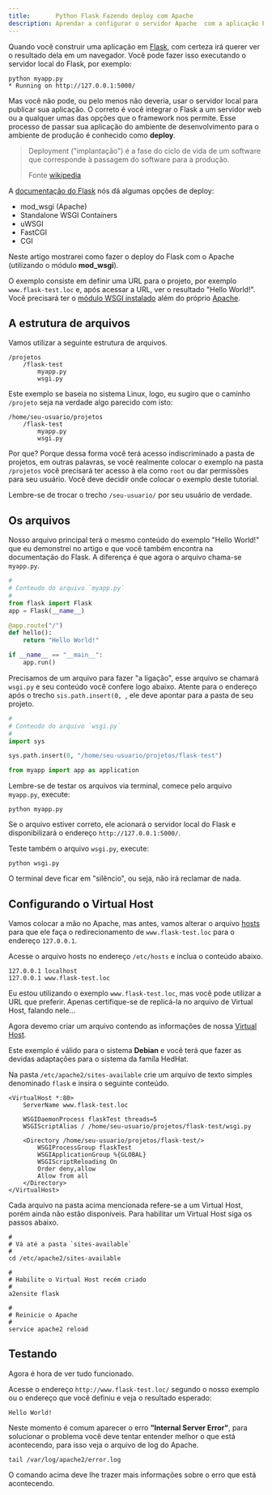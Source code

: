 ```yaml
---
title:       Python Flask Fazendo deploy com Apache
description: Aprendar a configurar o servidor Apache  com a aplicação Flask (Python)
---
```


Quando você construir uma aplicação em [Flask](/python/flask/), com certeza irá querer ver o resultado dela em um navegador.
Você pode fazer isso executando o servidor local do Flask, por exemplo:

    python myapp.py
    * Running on http://127.0.0.1:5000/

Mas você não pode, ou pelo menos não deveria, usar o servidor local para publicar sua aplicação. O correto é você integrar
o Flask a um servidor web ou a qualquer umas das opções que o framework nos permite. Esse processo de passar sua aplicação
do ambiente de desenvolvimento para o ambiente de produção é conhecido como __deploy__.

> Deployment ("implantação") é a fase do ciclo de vida de um software que corresponde à passagem do software para a produção.
>
> Fonte [wikipedia](http://pt.wikipedia.org/wiki/Implanta%C3%A7%C3%A3o_de_software "link-externo")

A [documentação do Flask](http://flask.pocoo.org/docs/0.10/deploying/#deployment "link-externo") nós dá algumas opções 
de deploy:

- mod_wsgi (Apache)
- Standalone WSGI Containers
- uWSGI
- FastCGI
- CGI

Neste artigo mostrarei como fazer o deploy do Flask com o Apache (utilizando o módulo __mod_wsgi__).

O exemplo consiste em definir uma URL para o projeto, por exemplo `www.flask-test.loc` e, após acessar a URL, ver o 
resultado "Hello World!". Você precisará ter o [módulo WSGI instalado](/linux/cookbook/apache-wsgi/) além do próprio
[Apache](/linux/cookbook/apache-via-yum-apt-get/).


A estrutura de arquivos
---

Vamos utilizar a  seguinte estrutura de arquivos.

    /projetos
        /flask-test
            myapp.py
            wsgi.py

Este exemplo se baseia no sistema Linux, logo, eu sugiro que o caminho `/projeto` seja na verdade algo parecido com isto:

    /home/seu-usuario/projetos
        /flask-test
            myapp.py
            wsgi.py

Por que? Porque  dessa forma você terá acesso indiscriminado a pasta de projetos, em outras palavras, se você realmente
colocar o exemplo na pasta `/projetos` você precisará ter acesso à ela como `root` ou dar permissões para seu usuário.
Você deve decidir onde colocar o exemplo deste tutorial.

Lembre-se de trocar o trecho `/seu-usuario/` por seu usuário de verdade.


Os arquivos
---

Nosso arquivo principal terá o mesmo conteúdo do exemplo "Hello World!" que eu demonstrei no artigo []() e que você
também encontra na documentação do Flask. A diferença é que agora o arquivo chama-se `myapp.py`.

```python
#
# Conteudo do arquivo `myapp.py`
#
from flask import Flask
app = Flask(__name__)

@app.route("/")
def hello():
    return "Hello World!"

if __name__ == "__main__":
    app.run()
```

Precisamos de um arquivo para fazer "a ligação", esse arquivo se chamará `wsgi.py` e seu conteúdo você confere logo
abaixo. Atente para o endereço após o trecho `sis.path.insert(0, `, ele deve apontar para a pasta de seu projeto.

```python
#
# Conteudo do arquivo `wsgi.py`
#
import sys

sys.path.insert(0, "/home/seu-usuario/projetos/flask-test")

from myapp import app as application
```

Lembre-se de testar os arquivos via terminal, comece pelo arquivo `myapp.py`, execute:

    python myapp.py

Se o arquivo estiver correto, ele acionará o servidor local do Flask e disponibilizará o endereço `http://127.0.0.1:5000/`.

Teste também o arquivo `wsgi.py`, execute:

    python wsgi.py

O terminal deve ficar em "silêncio", ou seja, não irá reclamar de nada.



Configurando o Virtual Host
---

Vamos colocar a mão no Apache, mas antes, vamos alterar o arquivo [hosts](/misc/arquivo-hosts/) para que ele faça o 
redirecionamento de `www.flask-test.loc` para o endereço `127.0.0.1`.

Acesse o arquivo hosts no endereço `/etc/hosts` e inclua o conteúdo abaixo.

    127.0.0.1 localhost
    127.0.0.1 www.flask-test.loc

Eu estou utilizando o exemplo `www.flask-test.loc`, mas você pode utilizar a URL que preferir. Apenas certifique-se de
replicá-la no arquivo de Virtual Host, falando nele...

Agora devemo criar um arquivo contendo as informações de nossa [Virtual Host](/misc/apache-virtual-host/).

Este exemplo é válido para o sistema __Debian__ e você terá que fazer as devidas adaptações para o sistema da famíla HedHat.

Na pasta `/etc/apache2/sites-available` crie um arquivo de texto simples denominado `flask` e insira o seguinte conteúdo.

```linux-config
<VirtualHost *:80>
    ServerName www.flask-test.loc

    WSGIDaemonProcess flaskTest threads=5
    WSGIScriptAlias / /home/seu-usuario/projetos/flask-test/wsgi.py

    <Directory /home/seu-usuario/projetos/flask-test/>
        WSGIProcessGroup flaskTest
        WSGIApplicationGroup %{GLOBAL}
        WSGIScriptReloading On
        Order deny,allow
        Allow from all
    </Directory>
</VirtualHost>
```

Cada arquivo na pasta acima mencionada refere-se a um Virtual Host, porém ainda não estão disponíveis. Para habilitar um 
Virtual Host siga os passos abaixo.

```linux-config
#
# Vá até a pasta `sites-available`
#
cd /etc/apache2/sites-available

#
# Habilite o Virtual Host recém criado
#
a2ensite flask

#
# Reinicie o Apache
#
service apache2 reload
```
    

Testando
---

Agora é hora de ver tudo funcionado.

Acesse o endereço `http://www.flask-test.loc/` segundo o nosso exemplo ou o endereço que você definiu e veja o
resultado esperado:

    Hello World!

Neste momento é comum aparecer o erro __"Internal Server Error"__, para solucionar o problema você deve tentar entender 
melhor o que está acontecendo, para isso veja o arquivo de log do Apache.


    tail /var/log/apache2/error.log

O comando acima deve lhe trazer mais informações sobre o erro que está acontecendo.



